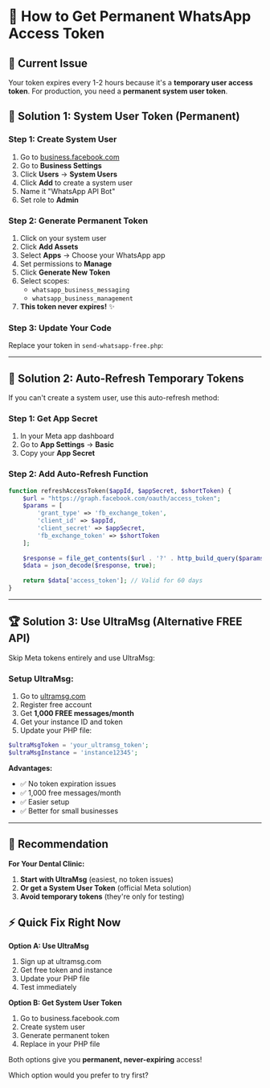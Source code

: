 # 🔑 How to Get Permanent WhatsApp Access Token

## 🎯 Current Issue
Your token expires every 1-2 hours because it's a **temporary user access token**. For production, you need a **permanent system user token**.

## 🚀 Solution 1: System User Token (Permanent)

### Step 1: Create System User
1. Go to [business.facebook.com](https://business.facebook.com)
2. Go to **Business Settings** 
3. Click **Users** → **System Users**
4. Click **Add** to create a system user
5. Name it "WhatsApp API Bot" 
6. Set role to **Admin**

### Step 2: Generate Permanent Token
1. Click on your system user
2. Click **Add Assets**
3. Select **Apps** → Choose your WhatsApp app
4. Set permissions to **Manage**
5. Click **Generate New Token**
6. Select scopes:
   - `whatsapp_business_messaging`
   - `whatsapp_business_management`
7. **This token never expires!** ✨

### Step 3: Update Your Code
Replace your token in `send-whatsapp-free.php`:


---

## 🔄 Solution 2: Auto-Refresh Temporary Tokens

If you can't create a system user, use this auto-refresh method:

### Step 1: Get App Secret
1. In your Meta app dashboard
2. Go to **App Settings** → **Basic**
3. Copy your **App Secret**

### Step 2: Add Auto-Refresh Function
```php
function refreshAccessToken($appId, $appSecret, $shortToken) {
    $url = "https://graph.facebook.com/oauth/access_token";
    $params = [
        'grant_type' => 'fb_exchange_token',
        'client_id' => $appId,
        'client_secret' => $appSecret,
        'fb_exchange_token' => $shortToken
    ];
    
    $response = file_get_contents($url . '?' . http_build_query($params));
    $data = json_decode($response, true);
    
    return $data['access_token']; // Valid for 60 days
}
```

---

## 🏆 Solution 3: Use UltraMsg (Alternative FREE API)

Skip Meta tokens entirely and use UltraMsg:

### Setup UltraMsg:
1. Go to [ultramsg.com](https://ultramsg.com)
2. Register free account
3. Get **1,000 FREE messages/month**
4. Get your instance ID and token
5. Update your PHP file:

```php
$ultraMsgToken = 'your_ultramsg_token';
$ultraMsgInstance = 'instance12345';
```

**Advantages:**
- ✅ No token expiration issues
- ✅ 1,000 free messages/month  
- ✅ Easier setup
- ✅ Better for small businesses

---

## 🎯 Recommendation

**For Your Dental Clinic:**

1. **Start with UltraMsg** (easiest, no token issues)
2. **Or get a System User Token** (official Meta solution)
3. **Avoid temporary tokens** (they're only for testing)

## ⚡ Quick Fix Right Now

**Option A: Use UltraMsg**
1. Sign up at ultramsg.com
2. Get free token and instance
3. Update your PHP file
4. Test immediately

**Option B: Get System User Token**
1. Go to business.facebook.com
2. Create system user
3. Generate permanent token
4. Replace in your PHP file

Both options give you **permanent, never-expiring** access!

Which option would you prefer to try first?